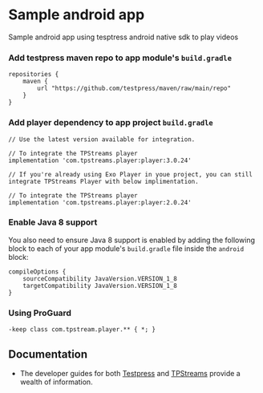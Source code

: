 # Sample android app
Sample android app using tesptress android native sdk to play videos

### Add testpress maven repo to app module's `build.gradle`

```
repositories {
    maven {
        url "https://github.com/testpress/maven/raw/main/repo"
    }
}
```

### Add player dependency to app project `build.gradle`

```
// Use the latest version available for integration.

// To integrate the TPStreams player
implementation 'com.tpstreams.player:player:3.0.24'

// If you're already using Exo Player in youe project, you can still integrate TPStreams Player with below implimentation.

// To integrate the TPStreams player
implementation 'com.tpstreams.player:player:2.0.24'
```

### Enable Java 8 support

You also need to ensure Java 8 support is enabled by adding the following block to each of your app module's `build.gradle` file inside the `android` block:

```
compileOptions {
    sourceCompatibility JavaVersion.VERSION_1_8
    targetCompatibility JavaVersion.VERSION_1_8
}
```

### Using ProGuard

```
-keep class com.tpstream.player.** { *; }
```

## Documentation
* The developer guides for both [Testpress] and [TPStreams] provide a wealth of information.

[Testpress]: https://developer.testpress.in/docs/video-embedding/player-sdk/android-native-sdk/getting-started
[TpStreams]: https://developer.tpstreams.com/docs/mobile-sdk/android-native-sdk/getting-started